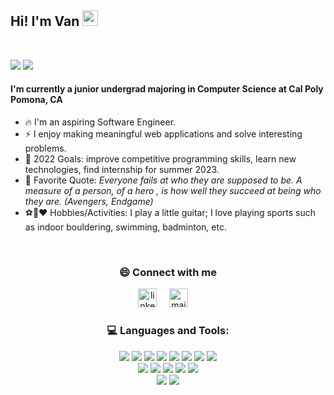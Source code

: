 ## Hi! I'm Van <img src="https://media.giphy.com/media/hvRJCLFzcasrR4ia7z/giphy.gif" width="25px">

<br>

[![](https://img.shields.io/badge/LinkedIn-VanHuynh-blue)](https://www.linkedin.com/in/vanthuynh/)
[![](https://img.shields.io/badge/Email-vthuynh@cpp.edu-red)](mailto:vthuynh@cpp.edu)

#### I'm currently a junior undergrad majoring in Computer Science at Cal Poly Pomona, CA

- 🔥 I'm an aspiring Software Engineer.
- ⚡ I enjoy making meaningful web applications and solve interesting problems.
- 🎯 2022 Goals: improve competitive programming skills, learn new technologies, find internship for summer 2023.
- 🌱 Favorite Quote: _Everyone fails at who they are supposed to be. A measure of a person, of a hero
  , is how well they succeed at being who they are. (Avengers, Endgame)_
- ⚽🎸❤️ Hobbies/Activities: I play a little guitar; I love playing sports such as indoor bouldering, swimming, badminton, etc.

<br />
<h3 align="center">  😄 Connect with me</h3>

<p align="center">
<a href="https://www.linkedin.com/in/vanthuynh/"><img src="https://www.vectorlogo.zone/logos/linkedin/linkedin-icon.svg" width="30px" alt="linkedin"></a>
&nbsp; &nbsp;
<a href="mailto:htvan228@gmail.com"><img src="https://www.vectorlogo.zone/logos/gmail/gmail-icon.svg" width="30px" alt="mail"></a>
&nbsp; &nbsp;

<!-- github stats modal -->
<!-- <p align="center">
  <a href="https://github.com/vanthuynh"><img src="https://github-readme-stats.vercel.app/api?username=vanthuynh&hide_border=true&show_icons=true" alt="vanthuynh's github stats"></a>
</p> -->
<br />
<h3 align="center">  💻 Languages and Tools:</h3>

<p align="center">
<img src="https://img.shields.io/badge/C++-%2300599C.svg?style=flat-square&logo=c%2B%2B&logoColor=white"/>
<img src="https://img.shields.io/badge/Java-%23ED8B00.svg?style=flat-square&logo=java&logoColor=white"/>
<img src="https://img.shields.io/badge/Python-3670A0?style=flat-square&logo=python&logoColor=ffdd54"/>
<img src="https://img.shields.io/badge/HTML5%20-282C34.svg?&style=flat-square&logo=html5&logoColor=red"/>
 <img src="https://img.shields.io/badge/CSS3%20-282C34.svg?&style=flat-square&logo=css3&logoColor=blue"/>
 <img src="https://img.shields.io/badge/Javascript%20-%23323330.svg?&style=flat-square&logo=javascript&logoColor=%23F7DF1E"/>
 <img src="https://img.shields.io/badge/MySQL%20-1C1E24.svg?style=flat-square&logo=mysql&logoColor=white"/>
<img src="https://img.shields.io/badge/MongoDB-%234ea94b.svg?style=flat-square&logo=mongodb&logoColor=white"/><br>
 <img src="https://img.shields.io/badge/React-282C34.svg?style=flat-square&logo=react&logoColor=%2361DAFB"/>
 <img src="https://img.shields.io/badge/Redux-%23593d88.svg?style=flat-square&logo=redux&logoColor=white"/>
 <img src="https://img.shields.io/badge/Sass-hotpink.svg?style=flat-square&logo=SASS&logoColor=white"/>
 <img src="https://img.shields.io/badge/Node.js%20-%2343853D.svg?&style=flat-square&logo=node.js&logoColor=white"/>
 <img src="https://img.shields.io/badge/Git%20-%23323330.svg?&style=flat-square&logo=git&logoColor=red"/> <br>
 <img src="https://img.shields.io/badge/Firebase-%23039BE5.svg?style=flat-square&logo=firebase"/>
 <img src="https://img.shields.io/badge/Flask-%23000.svg?style=flat-square&logo=flask&logoColor=white"/>

